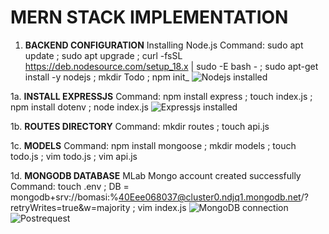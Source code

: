 # MERN STACK IMPLEMENTATION

1. **BACKEND CONFIGURATION**
   Installing Node.js
   Command: sudo apt update ; sudo apt upgrade ; curl -fsSL https://deb.nodesource.com/setup_18.x | sudo -E bash - ; sudo apt-get install -y nodejs ; mkdir Todo ; npm init_
![Nodejs installed](https://user-images.githubusercontent.com/65962095/171427181-178d9c7a-58f1-4416-a18e-ee4c836afd89.PNG)

   
1a. **INSTALL EXPRESSJS**
Command: npm install express ; touch index.js ; npm install dotenv ; node index.js
![Expressjs installed](https://user-images.githubusercontent.com/65962095/171431963-c5ec62dd-586b-43a9-b959-5f659f5c1e3b.PNG)

1b. **ROUTES DIRECTORY**
Command: mkdir routes ; touch api.js 

1c. **MODELS**
Command: npm install mongoose ; mkdir models ; touch todo.js ; vim todo.js ; vim api.js

1d. **MONGODB DATABASE**
MLab Mongo account created successfully
Command: touch .env ; DB = mongodb+srv://bomasi:%40Eee068037@cluster0.ndjq1.mongodb.net/?retryWrites=true&w=majority ; vim index.js
![MongoDB connection](https://user-images.githubusercontent.com/65962095/171457303-0eb74776-b157-40f1-ba14-f711db33fd9e.PNG)
![Postrequest](https://user-images.githubusercontent.com/65962095/171457620-60625ff1-aeb3-4d09-937a-bdba0c7a98f3.PNG)




